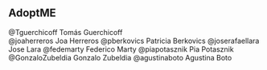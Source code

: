 AdoptME
---------
@Tguerchicoff Tomás Guerchicoff  
@joaherreros Joa Herreros
@pberkovics Patricia Berkovics
@joserafaellara Jose Lara
@fedemarty Federico Marty
@piapotasznik Pia Potasznik
@GonzaloZubeldia Gonzalo Zubeldia
@agustinaboto Agustina Boto

